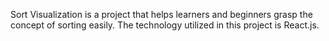 Sort Visualization is a project that helps learners and beginners grasp the concept of sorting easily. The technology utilized in this project is React.js.

